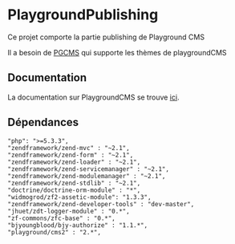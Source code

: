 # PlaygroundPublishing #

Ce projet comporte la partie publishing de Playground CMS

Il a besoin de [PGCMS](https://github.com/thomaroger/PG) qui supporte les thèmes de playgroundCMS


## Documentation ##

La documentation sur PlaygroundCMS se trouve [ici](https://github.com/thomaroger/PGCMS/blob/develop/doc/index.md).


## Dépendances ##

    "php": ">=5.3.3",
    "zendframework/zend-mvc" : "~2.1",
    "zendframework/zend-form" : "~2.1",
    "zendframework/zend-loader" : "~2.1",
    "zendframework/zend-servicemanager" : "~2.1",
    "zendframework/zend-modulemanager" : "~2.1",
    "zendframework/zend-stdlib" : "~2.1",
    "doctrine/doctrine-orm-module" : "*",
    "widmogrod/zf2-assetic-module": "1.3.3",
    "zendframework/zend-developer-tools" : "dev-master",
    "jhuet/zdt-logger-module" : "0.*",
    "zf-commons/zfc-base" : "0.*",
    "bjyoungblood/bjy-authorize" : "1.1.*",  
    "playground/cms2" : "2.*",

    
